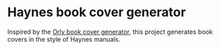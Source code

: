 # Haynes book cover generator

Inspired by the [Orly book cover generator](https://arthurbeaulieu.github.io/ORlyGenerator/), this project generates book covers in the style of Haynes manuals.

